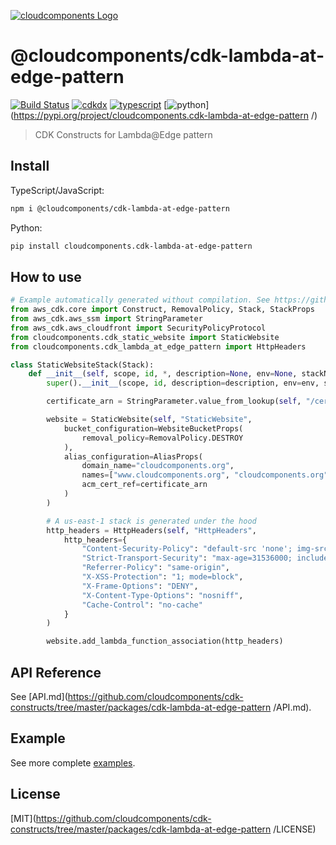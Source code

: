 [![cloudcomponents Logo](https://raw.githubusercontent.com/cloudcomponents/cdk-constructs/master/logo.png)](https://github.com/cloudcomponents/cdk-constructs)

# @cloudcomponents/cdk-lambda-at-edge-pattern

[![Build Status](https://travis-ci.org/cloudcomponents/cdk-constructs.svg?branch=master)](https://travis-ci.org/cloudcomponents/cdk-constructs)
[![cdkdx](https://img.shields.io/badge/buildtool-cdkdx-blue.svg)](https://github.com/hupe1980/cdkdx)
[![typescript](https://img.shields.io/badge/jsii-typescript-blueviolet.svg)](https://www.npmjs.com/package/@cloudcomponents/cdk-lambda-at-edge-pattern)
[![python](https://img.shields.io/badge/jsii-python-blueviolet.svg)](https://pypi.org/project/cloudcomponents.cdk-lambda-at-edge-pattern /)

> CDK Constructs for Lambda@Edge pattern

## Install

TypeScript/JavaScript:

```bash
npm i @cloudcomponents/cdk-lambda-at-edge-pattern
```

Python:

```bash
pip install cloudcomponents.cdk-lambda-at-edge-pattern
```

## How to use

```python
# Example automatically generated without compilation. See https://github.com/aws/jsii/issues/826
from aws_cdk.core import Construct, RemovalPolicy, Stack, StackProps
from aws_cdk.aws_ssm import StringParameter
from aws_cdk.aws_cloudfront import SecurityPolicyProtocol
from cloudcomponents.cdk_static_website import StaticWebsite
from cloudcomponents.cdk_lambda_at_edge_pattern import HttpHeaders

class StaticWebsiteStack(Stack):
    def __init__(self, scope, id, *, description=None, env=None, stackName=None, tags=None, synthesizer=None, terminationProtection=None):
        super().__init__(scope, id, description=description, env=env, stackName=stackName, tags=tags, synthesizer=synthesizer, terminationProtection=terminationProtection)

        certificate_arn = StringParameter.value_from_lookup(self, "/certificate/cloudcomponents.org")

        website = StaticWebsite(self, "StaticWebsite",
            bucket_configuration=WebsiteBucketProps(
                removal_policy=RemovalPolicy.DESTROY
            ),
            alias_configuration=AliasProps(
                domain_name="cloudcomponents.org",
                names=["www.cloudcomponents.org", "cloudcomponents.org"],
                acm_cert_ref=certificate_arn
            )
        )

        # A us-east-1 stack is generated under the hood
        http_headers = HttpHeaders(self, "HttpHeaders",
            http_headers={
                "Content-Security-Policy": "default-src 'none'; img-src 'self'; script-src 'self'; style-src 'self' 'unsafe-inline'; object-src 'none'; connect-src 'self'",
                "Strict-Transport-Security": "max-age=31536000; includeSubdomains; preload",
                "Referrer-Policy": "same-origin",
                "X-XSS-Protection": "1; mode=block",
                "X-Frame-Options": "DENY",
                "X-Content-Type-Options": "nosniff",
                "Cache-Control": "no-cache"
            }
        )

        website.add_lambda_function_association(http_headers)
```

## API Reference

See [API.md](https://github.com/cloudcomponents/cdk-constructs/tree/master/packages/cdk-lambda-at-edge-pattern /API.md).

## Example

See more complete [examples](https://github.com/cloudcomponents/cdk-constructs/tree/master/examples).

## License

[MIT](https://github.com/cloudcomponents/cdk-constructs/tree/master/packages/cdk-lambda-at-edge-pattern /LICENSE)
